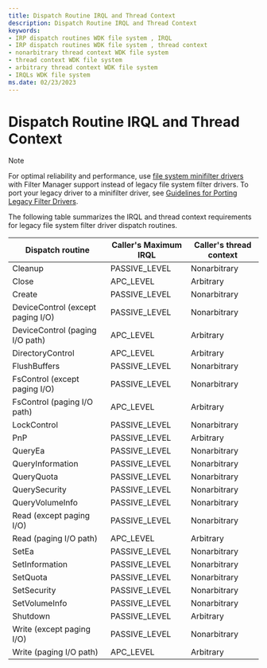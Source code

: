```yaml
---
title: Dispatch Routine IRQL and Thread Context
description: Dispatch Routine IRQL and Thread Context
keywords:
- IRP dispatch routines WDK file system , IRQL
- IRP dispatch routines WDK file system , thread context
- nonarbitrary thread context WDK file system
- thread context WDK file system
- arbitrary thread context WDK file system
- IRQLs WDK file system
ms.date: 02/23/2023
---
```


# Dispatch Routine IRQL and Thread Context

> [!NOTE]
> For optimal reliability and performance, use [file system minifilter drivers](./filter-manager-concepts.md) with Filter Manager support instead of legacy file system filter drivers. To port your legacy driver to a minifilter driver, see [Guidelines for Porting Legacy Filter Drivers](guidelines-for-porting-legacy-filter-drivers.md).

The following table summarizes the IRQL and thread context requirements for legacy file system filter driver dispatch routines.

| Dispatch routine | Caller's Maximum IRQL | Caller's thread context |
| ---------------- | --------------------- | ----------------------- |
| Cleanup                           | PASSIVE_LEVEL | Nonarbitrary |
| Close                             | APC_LEVEL | Arbitrary |
| Create                            | PASSIVE_LEVEL | Nonarbitrary |
| DeviceControl (except paging I/O) | PASSIVE_LEVEL | Nonarbitrary |
| DeviceControl (paging I/O path)   | APC_LEVEL | Arbitrary |
| DirectoryControl                  | APC_LEVEL | Arbitrary |
| FlushBuffers                      | PASSIVE_LEVEL | Nonarbitrary |
| FsControl (except paging I/O)     | PASSIVE_LEVEL | Nonarbitrary |
| FsControl (paging I/O path)       | APC_LEVEL | Arbitrary |
| LockControl                       | PASSIVE_LEVEL | Nonarbitrary |
| PnP                               | PASSIVE_LEVEL | Arbitrary |
| QueryEa                           | PASSIVE_LEVEL | Nonarbitrary |
| QueryInformation                  | PASSIVE_LEVEL | Nonarbitrary |
| QueryQuota                        | PASSIVE_LEVEL | Nonarbitrary |
| QuerySecurity                     | PASSIVE_LEVEL | Nonarbitrary |
| QueryVolumeInfo                   | PASSIVE_LEVEL | Nonarbitrary |
| Read (except paging I/O)          | PASSIVE_LEVEL | Nonarbitrary |
| Read (paging I/O path)            | APC_LEVEL | Arbitrary |
| SetEa                             | PASSIVE_LEVEL | Nonarbitrary |
| SetInformation                    | PASSIVE_LEVEL | Nonarbitrary |
| SetQuota                          | PASSIVE_LEVEL | Nonarbitrary |
| SetSecurity                       | PASSIVE_LEVEL | Nonarbitrary |
| SetVolumeInfo                     | PASSIVE_LEVEL | Nonarbitrary |
| Shutdown                          | PASSIVE_LEVEL | Arbitrary |
| Write (except paging I/O)         | PASSIVE_LEVEL | Nonarbitrary |
| Write (paging I/O path)           | APC_LEVEL | Arbitrary |
